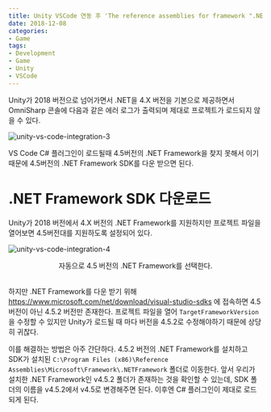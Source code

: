 ```yaml
---
title: Unity VSCode 연동 후 'The reference assemblies for framework ".NETFramework,Version=v4.5" were not found.' 이슈 해결 방법
date: 2018-12-08
categories:
- Game
tags:
- Development
- Game
- Unity
- VSCode
---
```


 Unity가 2018 버전으로 넘어가면서 .NET을 4.X 버전을 기본으로 제공하면서 OmniSharp 콘솔에 다음과 같은 에러 로그가 출력되며 제대로 프로젝트가 로드되지 않을 수 있다. 

![unity-vs-code-integration-3](https://user-images.githubusercontent.com/18159012/49001893-51d8ee00-f1a1-11e8-9c70-b3b0f6e9f1ea.PNG)

 VS Code C# 플러그인이 로드될때 4.5버전의 .NET Framework을 찾지 못해서 이기 때문에 4.5버전의 .NET Framework SDK를 다운 받으면 된다.

# .NET Framework SDK 다운로드

 Unity가 2018 버전에서 4.X 버전의 .NET Framework를 지원하지만 프로젝트 파일을 열어보면 4.5버전대를 지원하도록 설정되어 있다.

![unity-vs-code-integration-4](https://user-images.githubusercontent.com/18159012/49002042-d0ce2680-f1a1-11e8-8981-f079df4eb31a.PNG)

<center>자동으로 4.5 버전의 .NET Framework를 선택한다.</center><br />

 하지만 .NET Framework를 다운 받기 위해 https://www.microsoft.com/net/download/visual-studio-sdks 에 접속하면 4.5 버전이 아닌 4.5.2 버전만 존재한다. 프로젝트 파일을 열어 `TargetFrameworkVersion`을 수정할 수 있지만 Unity가 로드될 때 마다 버전을 4.5.2로 수정해야하기 때문에 상당히 귀찮다.

 이를 해결하는 방법은 아주 간단하다. 4.5.2 버전의 .NET Framework를 설치하고 SDK가 설치된 `C:\Program Files (x86)\Reference Assemblies\Microsoft\Framework\.NETFramework`  폴더로 이동한다. 앞서 우리가 설치한 .NET Framework인 v4.5.2 폴더가 존재하는 것을 확인할 수 있는데, SDK 폴더의 이름을 v4.5.2에서 v4.5로 변경해주면 된다. 이후엔 C# 플러그인이 제대로 로드되게 된다.